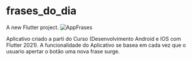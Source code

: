 # frases_do_dia

A new Flutter project.
![AppFrases](https://user-images.githubusercontent.com/79750052/144645645-d43e18a1-2767-4253-9c1a-01ca45f45258.PNG)


Aplicativo criado a parti do Curso (Desenvolvimento Android e IOS com Flutter 2021).
A funcionalidade do Aplicativo se basea em cada vez que o usuario apertar o botão uma nova frase surge.
